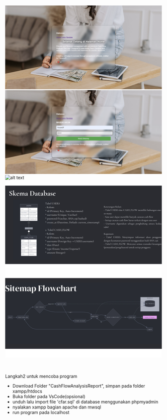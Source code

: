 ![alt text](https://github.com/FauzanZF/Cash_Flow_Analysis_Report/blob/main/homepageInterface.png?raw=true)
![alt text](https://github.com/FauzanZF/Cash_Flow_Analysis_Report/blob/main/Login%26registerInterface.png?raw=true)
![alt text](https://github.com/FauzanZF/Cash_Flow_Analysis_Report/blob/main/MainInterface.png?raw=true)
![alt text](https://github.com/FauzanZF/Cash_Flow_Analysis_Report/blob/main/Skema_Database.jpg)
![alt text](https://github.com/FauzanZF/Cash_Flow_Analysis_Report/blob/main/Sitemap_Flowchart.jpg)


<br> </br>
Langkah2 untuk mencoba program

- Download Folder "CashFlowAnalysisReport", simpan pada folder xampp/htdocs
- Buka folder pada VsCode(opsional)
- unduh lalu import file 'cfar.sql' di database menggunakan phpmyadmin
- nyalakan xampp bagian apache dan mwsql
- run program pada localhost
